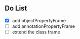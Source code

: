 ## Do List

- [x] add objectPropertyFrame
- [ ] add annotationPropertyFrame
- [ ] extend the class frame
